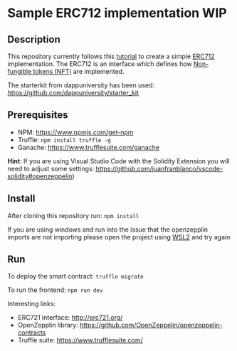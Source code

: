 Sample ERC712 implementation WIP
===

Description
---

This repository currently follows this [tutorial](https://www.youtube.com/watch?v=YPbgjPPC1d0&ab_channel=DappUniversity) to create a simple [ERC712](http://erc721.org/) implementation. The ERC712 is an interface which defines how [Non-fungible tokens (NFT)](https://ethereum.org/en/nft/) are implemented.

The starterkit from dappuniversity has been used:
https://github.com/dappuniversity/starter_kit


Prerequisites
---

+ NPM: https://www.npmjs.com/get-npm
+ Truffle:
`npm install truffle -g`
+ Ganache: https://www.trufflesuite.com/ganache

<b>Hint</b>: If you are using Visual Studio Code with the Solidity Extension you will need to adjust some settings: https://github.com/juanfranblanco/vscode-solidity#openzeppelin)

Install
---
After cloning this repository run: 
`npm install`
 
If you are using windows and run into the issue that the openzepplin imports are not importing please open the project using [WSL2](https://docs.microsoft.com/de-de/windows/wsl/install-win10) and try again

Run
---

To deploy the smart contract: `truffle migrate`

To run the frontend: `npm run dev` 


Interesting links:
* ERC721 interface: http://erc721.org/
* OpenZepplin library: https://github.com/OpenZeppelin/openzeppelin-contracts
* Truffle suite: https://www.trufflesuite.com/
